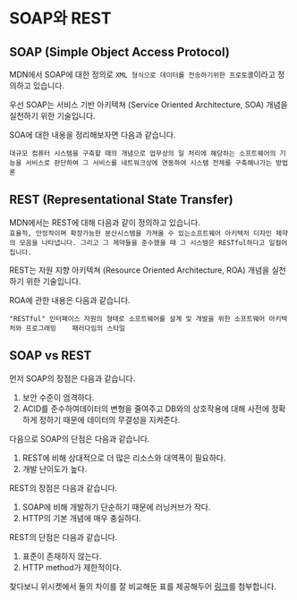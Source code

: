 # SOAP와 REST

## SOAP \(Simple Object Access Protocol\)

MDN에서 SOAP에 대한 정의로 `XML 형식으로 데이터를 전송하기위한 프로토콜`이라고 정의하고 있습니다.

우선 SOAP는 서비스 기반 아키텍쳐 \(Service Oriented Architecture, SOA\) 개념을 실천하기 위한 기술입니다.

SOA에 대한 내용을 정리해보자면 다음과 같습니다.

`대규모 컴퓨터 시스템을 구축할 때의 개념으로 업무상의 일 처리에 해당하는 소프트웨어의 기능을 서비스로 판단하여 그 서비스를 네트워크상에 연동하여 시스템 전체를 구축해나가는 방법론`

## REST \(Representational State Transfer\)

MDN에서는 REST에 대해 다음과 같이 정의하고 있습니다.  
`효율적, 안정적이며 확장가능한 분산시스템을 가져올 수 있는소프트웨어 아키텍처 디자인 제약의 모음을 나타냅니다. 그리고 그 제약들을 준수했을 때 그 시스템은 RESTful하다고 일컬어집니다.`

REST는 자원 지향 아키텍쳐 \(Resource Oriented Architecture, ROA\) 개념을 실천하기 위한 기술입니다.

ROA에 관한 내용은 다음과 같습니다.

`"RESTful" 인터페이스 자원의 형태로 소프트웨어를 설계 및 개발을 위한 소프트웨어 아키텍처와 프로그래밍   
패러다임의 스타일`

## SOAP vs REST

먼저 SOAP의 장점은 다음과 같습니다.

1. 보안 수준이 엄격하다.
2. ACID를 준수하여데이터의 변형을 줄여주고 DB와의 상호작용에 대해 사전에 정확하게 정하기 때문에 데이터의 무결성을 지켜준다.

다음으로 SOAP의 단점은 다음과 같습니다.

1. REST에 비해 상대적으로 더 많은 리소스와 대역폭이 필요하다.
2. 개발 난이도가 높다.

REST의 장점은 다음과 같습니다.

1. SOAP에 비해 개발하기 단순하기 때문에 러닝커브가 작다.
2. HTTP의 기본 개념에 매우 충실하다.

REST의 단점은 다음과 같습니다.

1. 표준이 존재하지 않는다.
2. HTTP method가 제한적이다.

찾다보니 위시켓에서 둘의 차이를 잘 비교해둔 표를 제공해두어 [링크](http://blog.wishket.com/soap-api-vs-rest-api-%EB%91%90-%EB%B0%A9%EC%8B%9D%EC%9D%98-%EA%B0%80%EC%9E%A5-%ED%81%B0-%EC%B0%A8%EC%9D%B4%EC%A0%90%EC%9D%80/)를 첨부합니다.

